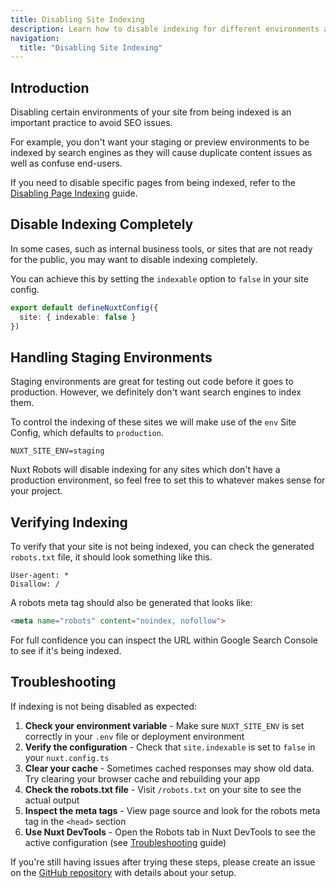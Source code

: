 ```yaml
---
title: Disabling Site Indexing
description: Learn how to disable indexing for different environments and conditions to avoid crawling issues.
navigation:
  title: "Disabling Site Indexing"
---
```


## Introduction

Disabling certain environments of your site from being indexed is an important practice to avoid
SEO issues.

For example, you don't want your staging or preview environments to be indexed by search engines as they will cause duplicate
content issues as well as confuse end-users.

If you need to disable specific pages from being indexed, refer to the [Disabling Page Indexing](/docs/robots/guides/disable-page-indexing) guide.

## Disable Indexing Completely

In some cases, such as internal business tools, or sites that are not ready for the public, you may want to disable indexing completely.

You can achieve this by setting the `indexable` option to `false` in your site config.

```ts
export default defineNuxtConfig({
  site: { indexable: false }
})
```

## Handling Staging Environments

Staging environments are great for testing out code before it goes to production. However, we definitely don't want
search engines to index them.

To control the indexing of these sites we will make use of the `env` Site Config, which defaults to `production`.

```dotenv [.env]
NUXT_SITE_ENV=staging
```

Nuxt Robots will disable indexing for any sites which don't have a production environment, so feel free to set this
to whatever makes sense for your project.

## Verifying Indexing

To verify that your site is not being indexed, you can check the generated `robots.txt` file, it should look something like this.

```robots
User-agent: *
Disallow: /
```

A robots meta tag should also be generated that looks like:

```html
<meta name="robots" content="noindex, nofollow">
```

For full confidence you can inspect the URL within Google Search Console to see if it's being indexed.

## Troubleshooting

If indexing is not being disabled as expected:

1. **Check your environment variable** - Make sure `NUXT_SITE_ENV` is set correctly in your `.env` file or deployment environment
2. **Verify the configuration** - Check that `site.indexable` is set to `false` in your `nuxt.config.ts`
3. **Clear your cache** - Sometimes cached responses may show old data. Try clearing your browser cache and rebuilding your app
4. **Check the robots.txt file** - Visit `/robots.txt` on your site to see the actual output
5. **Inspect the meta tags** - View page source and look for the robots meta tag in the `<head>` section
6. **Use Nuxt DevTools** - Open the Robots tab in Nuxt DevTools to see the active configuration (see [Troubleshooting](/docs/robots/getting-started/troubleshooting) guide)

If you're still having issues after trying these steps, please create an issue on the [GitHub repository](https://github.com/nuxt-modules/robots) with details about your setup.
